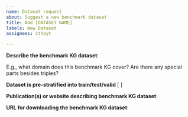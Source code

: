 ```yaml
---
name: Dataset request
about: Suggest a new benchmark dataset
title: Add [DATASET NAME]
labels: New Dataset
assignees: cthoyt

---
```


**Describe the benchmark KG dataset**:

E.g., what domain does this benchmark KG cover? Are there any special parts besides triples?

**Dataset is pre-stratified into train/test/valid** [ ]

**Publication(s) or website describing benchmark KG dataset**:

**URL for downloading the benchmark KG dataset**:
